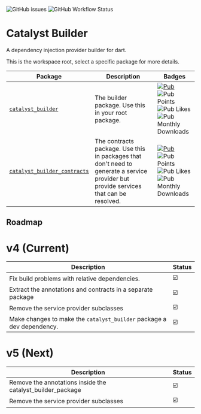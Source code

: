 ![GitHub issues](https://img.shields.io/github/issues/mintware-de/catalyst_builder)
![GitHub Workflow Status](https://img.shields.io/github/actions/workflow/status/mintware-de/catalyst_builder/dart.yml?branch=main)

# Catalyst Builder

A dependency injection provider builder for dart.

This is the workspace root, select a specific package for more details.

| Package                                                               | Description                                                                                                                           | Badges                                                                                                                                                                                                                                                                                                                                                                                         |
|-----------------------------------------------------------------------|---------------------------------------------------------------------------------------------------------------------------------------|------------------------------------------------------------------------------------------------------------------------------------------------------------------------------------------------------------------------------------------------------------------------------------------------------------------------------------------------------------------------------------------------|
| [`catalyst_builder`](./packages/catalyst_builder)                     | The builder package. Use this in your root package.                                                                                   | [![Pub](https://img.shields.io/pub/v/catalyst_builder.svg)](https://pub.dartlang.org/packages/catalyst_builder)<br> ![Pub Points](https://img.shields.io/pub/points/catalyst_builder)<br> ![Pub Likes](https://img.shields.io/pub/likes/catalyst_builder)<br> ![Pub Monthly Downloads](https://img.shields.io/pub/dm/catalyst_builder)                                                         |
| [`catalyst_builder_contracts`](./packages/catalyst_builder_contracts) | The contracts package. Use this in packages that don't need to generate a service provider but provide services that can be resolved. | [![Pub](https://img.shields.io/pub/v/catalyst_builder_contracts.svg)](https://pub.dartlang.org/packages/catalyst_builder_contracts)  <br> ![Pub Points](https://img.shields.io/pub/points/catalyst_builder_contracts)  <br> ![Pub Likes](https://img.shields.io/pub/likes/catalyst_builder_contracts) <br>  ![Pub Monthly Downloads](https://img.shields.io/pub/dm/catalyst_builder_contracts) |

## Roadmap

# v4 (Current)

| Description                                                           | Status |
|-----------------------------------------------------------------------|--------|
| Fix build problems with relative dependencies.                        | ☑️     |
| Extract the annotations and contracts in a separate package           | ☑️     |
| Remove the service provider subclasses                                | ☑️     |
| Make changes to make the `catalyst_builder` package a dev dependency. | ☑️     |

# v5 (Next)

| Description                                                | Status |
|------------------------------------------------------------|--------|
| Remove the annotations inside the catalyst_builder_package | ☑️     |
| Remove the service provider subclasses                     | ☑️     |
